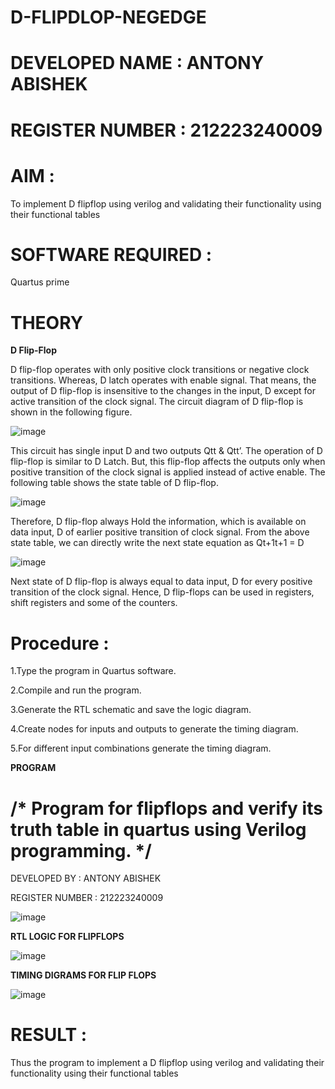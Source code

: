 # D-FLIPDLOP-NEGEDGE

# DEVELOPED NAME : ANTONY ABISHEK

# REGISTER NUMBER : 212223240009

# AIM :

To implement  D flipflop using verilog and validating their functionality using their functional tables

# SOFTWARE REQUIRED :

Quartus prime

# THEORY

**D Flip-Flop**

D flip-flop operates with only positive clock transitions or negative clock transitions. Whereas, D latch operates with enable signal. That means, the output of D flip-flop is insensitive to the changes in the input, D except for active transition of the clock signal. The circuit diagram of D flip-flop is shown in the following figure.

![image](https://github.com/naavaneetha/D-FLIPDLOP-NEGEDGE/assets/154305477/48c81fe8-bc3f-40e7-95e2-519fc155ad51)

This circuit has single input D and two outputs Qtt & Qtt’. The operation of D flip-flop is similar to D Latch. But, this flip-flop affects the outputs only when positive transition of the clock signal is applied instead of active enable. The following table shows the state table of D flip-flop.

![image](https://github.com/naavaneetha/D-FLIPDLOP-NEGEDGE/assets/154305477/e5f3fda7-68ec-4a3a-a0a4-cf6f9cc4ab55)

Therefore, D flip-flop always Hold the information, which is available on data input, D of earlier positive transition of clock signal. From the above state table, we can directly write the next state equation as Qt+1t+1 = D

![image](https://github.com/naavaneetha/D-FLIPDLOP-NEGEDGE/assets/154305477/8592c0d8-2917-4142-91b9-d6c30dd891d2)

Next state of D flip-flop is always equal to data input, D for every positive transition of the clock signal. Hence, D flip-flops can be used in registers, shift registers and some of the counters.

# Procedure :

1.Type the program in Quartus software.

2.Compile and run the program.

3.Generate the RTL schematic and save the logic diagram.

4.Create nodes for inputs and outputs to generate the timing diagram.

5.For different input combinations generate the timing diagram.

**PROGRAM**

# /* Program for flipflops and verify its truth table in quartus using Verilog programming. */

DEVELOPED BY : ANTONY ABISHEK 

REGISTER NUMBER : 212223240009

![image](https://github.com/user-attachments/assets/667b2454-417b-4af3-8f37-6d615421bfa1)

**RTL LOGIC FOR FLIPFLOPS**

![image](https://github.com/user-attachments/assets/ae73e19a-b10b-4db3-9b36-436d8e714a0a)

**TIMING DIGRAMS FOR FLIP FLOPS**

![image](https://github.com/user-attachments/assets/19e159b1-663d-4976-b3ae-c2de30aac07f)

# RESULT :

Thus the program to implement a D flipflop using verilog and validating their functionality using their functional tables
